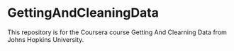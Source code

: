 # GettingAndCleaningData

This repository is for the Coursera course Getting And Clearning Data from Johns Hopkins
University.
